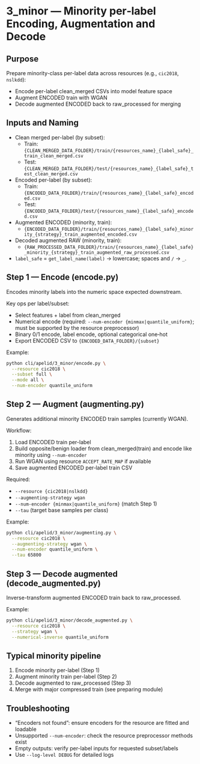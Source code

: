3_minor — Minority per‑label Encoding, Augmentation and Decode
=============================================================

Purpose
-------
Prepare minority-class per-label data across resources (e.g., `cic2018`, `nslkdd`):
- Encode per-label clean_merged CSVs into model feature space
- Augment ENCODED train with WGAN
- Decode augmented ENCODED back to raw_processed for merging

Inputs and Naming
-----------------
- Clean merged per-label (by subset):
  - Train: `{CLEAN_MERGED_DATA_FOLDER}/train/{resources_name}_{label_safe}_train_clean_merged.csv`
  - Test: `{CLEAN_MERGED_DATA_FOLDER}/test/{resources_name}_{label_safe}_test_clean_merged.csv`
- Encoded per-label (by subset):
  - Train: `{ENCODED_DATA_FOLDER}/train/{resources_name}_{label_safe}_encoded.csv`
  - Test: `{ENCODED_DATA_FOLDER}/test/{resources_name}_{label_safe}_encoded.csv`
- Augmented ENCODED (minority, train):
  - `{ENCODED_DATA_FOLDER}/train/{resources_name}_{label_safe}_minority_{strategy}_train_augmented_encoded.csv`
- Decoded augmented RAW (minority, train):
  - `{RAW_PROCESSED_DATA_FOLDER}/train/{resources_name}_{label_safe}_minority_{strategy}_train_augmented_raw_processed.csv`
- `label_safe` = `get_label_name(label)` → lowercase; spaces and `/` → `_`.

Step 1 — Encode (encode.py)
---------------------------
Encodes minority labels into the numeric space expected downstream.

Key ops per label/subset:
- Select features + label from clean_merged
- Numerical encode (required: `--num-encoder {minmax|quantile_uniform}`; must be supported by the resource preprocessor)
- Binary 0/1 encode, label encode, optional categorical one‑hot
- Export ENCODED CSV to `{ENCODED_DATA_FOLDER}/{subset}`

Example:
```bash
python cli/apelid/3_minor/encode.py \
  --resource cic2018 \
  --subset full \
  --mode all \
  --num-encoder quantile_uniform
```

Step 2 — Augment (augmenting.py)
--------------------------------
Generates additional minority ENCODED train samples (currently WGAN).

Workflow:
1) Load ENCODED train per-label
2) Build opposite/benign loader from clean_merged(train) and encode like minority using `--num-encoder`
3) Run WGAN using resource `ACCEPT_RATE_MAP` if available
4) Save augmented ENCODED per‑label train CSV

Required:
- `--resource {cic2018|nslkdd}`
- `--augmenting-strategy wgan`
- `--num-encoder {minmax|quantile_uniform}` (match Step 1)
- `--tau` (target base samples per class)

Example:
```bash
python cli/apelid/3_minor/augmenting.py \
  --resource cic2018 \
  --augmenting-strategy wgan \
  --num-encoder quantile_uniform \
  --tau 65800
```

Step 3 — Decode augmented (decode_augmented.py)
----------------------------------------------
Inverse-transform augmented ENCODED train back to raw_processed.

Example:
```bash
python cli/apelid/3_minor/decode_augmented.py \
  --resource cic2018 \
  --strategy wgan \
  --numerical-inverse quantile_uniform
```

Typical minority pipeline
-------------------------
1) Encode minority per-label (Step 1)
2) Augment minority train per-label (Step 2)
3) Decode augmented to raw_processed (Step 3)
4) Merge with major compressed train (see preparing module)

Troubleshooting
---------------
- “Encoders not found”: ensure encoders for the resource are fitted and loadable
- Unsupported `--num-encoder`: check the resource preprocessor methods exist
- Empty outputs: verify per-label inputs for requested subset/labels
- Use `--log-level DEBUG` for detailed logs


